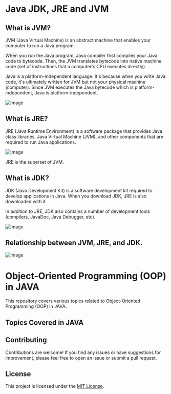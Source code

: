 # Java JDK, JRE and JVM

## What is JVM?

JVM (Java Virtual Machine) is an abstract machine that enables your computer to run a Java program.

When you run the Java program, Java compiler first compiles your Java code to bytecode. Then, the JVM translates bytecode into native machine code (set of instructions that a computer's CPU executes directly).

Java is a platform-independent language. It's because when you write Java code, it's ultimately written for JVM but not your physical machine (computer). Since JVM executes the Java bytecode which is platform-independent, Java is platform-independent.

![image](https://github.com/Durjoy1971/Object-Oriented-Programming/assets/91456847/005f4d0b-e85b-4610-8cb9-227b4b9aef65)

## What is JRE?
JRE (Java Runtime Environment) is a software package that provides Java class libraries, Java Virtual Machine (JVM), and other components that are required to run Java applications.

![image](https://github.com/Durjoy1971/Object-Oriented-Programming/assets/91456847/6c2635c9-54b3-4089-9efd-58a1b8f4012c)

JRE is the superset of JVM.

## What is JDK?
JDK (Java Development Kit) is a software development kit required to develop applications in Java. When you download JDK, JRE is also downloaded with it.

In addition to JRE, JDK also contains a number of development tools (compilers, JavaDoc, Java Debugger, etc).

![image](https://github.com/Durjoy1971/Object-Oriented-Programming/assets/91456847/f6192be0-bd62-484d-a84f-b3a91c0de58f)

## Relationship between JVM, JRE, and JDK.

![image](https://github.com/Durjoy1971/Object-Oriented-Programming/assets/91456847/b16db708-4cef-4572-85d1-8b70534d9d21)


# Object-Oriented Programming (OOP) in JAVA

This repository covers various topics related to Object-Oriented Programming (OOP) in JAVA.

## Topics Covered in JAVA

## Contributing

Contributions are welcome! If you find any issues or have suggestions for improvement, please feel free to open an issue or submit a pull request.

## License

This project is licensed under the [MIT License](LICENSE).
